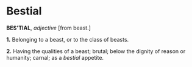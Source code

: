 # Bestial

**BES'TIAL**, _adjective_ \[from beast.\]

**1.** Belonging to a beast, or to the class of beasts.

**2.** Having the qualities of a beast; brutal; below the dignity of reason or humanity; carnal; as a _bestial_ appetite.